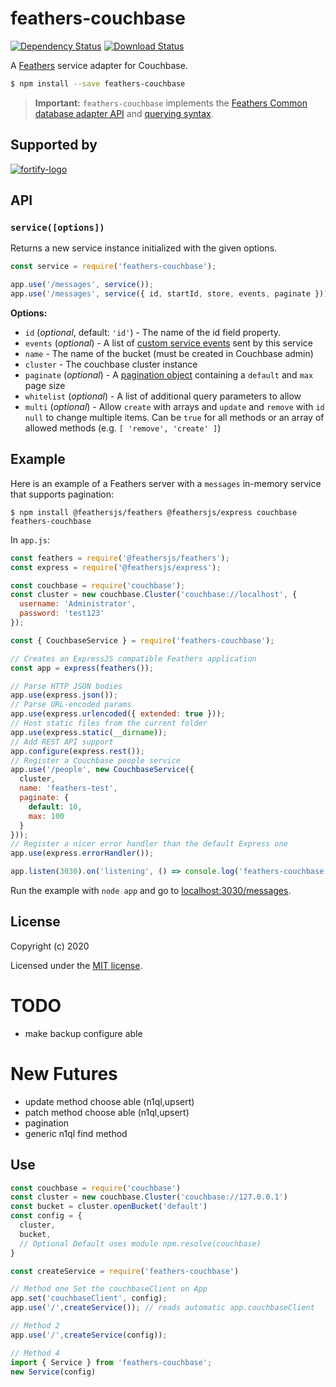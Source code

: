# feathers-couchbase

[![Dependency Status](https://img.shields.io/david/daffl/feathers-couchbase.svg?style=flat-square)](https://david-dm.org/daffl/feathers-couchbase)
[![Download Status](https://img.shields.io/npm/dm/feathers-couchbase.svg?style=flat-square)](https://www.npmjs.com/package/feathers-couchbase)

A [Feathers](https://feathersjs.com) service adapter for Couchbase.

```bash
$ npm install --save feathers-couchbase
```

> __Important:__ `feathers-couchbase` implements the [Feathers Common database adapter API](https://docs.feathersjs.com/api/databases/common.html) and [querying syntax](https://docs.feathersjs.com/api/databases/querying.html).

## Supported by

[![fortify-logo](https://user-images.githubusercontent.com/338316/99841179-9befd280-2b22-11eb-932e-b8ff850fe44c.png)](https://fortify.pro/)

## API

### `service([options])`

Returns a new service instance initialized with the given options.

```js
const service = require('feathers-couchbase');

app.use('/messages', service());
app.use('/messages', service({ id, startId, store, events, paginate }));
```

__Options:__

- `id` (*optional*, default: `'id'`) - The name of the id field property.
- `events` (*optional*) - A list of [custom service events](https://docs.feathersjs.com/api/events.html#custom-events) sent by this service
- `name` - The name of the bucket (must be created in Couchbase admin)
- `cluster` - The couchbase cluster instance
- `paginate` (*optional*) - A [pagination object](https://docs.feathersjs.com/api/databases/common.html#pagination) containing a `default` and `max` page size
- `whitelist` (*optional*) - A list of additional query parameters to allow
- `multi` (*optional*) - Allow `create` with arrays and `update` and `remove` with `id` `null` to change multiple items. Can be `true` for all methods or an array of allowed methods (e.g. `[ 'remove', 'create' ]`)

## Example

Here is an example of a Feathers server with a `messages` in-memory service that supports pagination:

```
$ npm install @feathersjs/feathers @feathersjs/express couchbase feathers-couchbase
```

In `app.js`:

```js
const feathers = require('@feathersjs/feathers');
const express = require('@feathersjs/express');

const couchbase = require('couchbase');
const cluster = new couchbase.Cluster('couchbase://localhost', {
  username: 'Administrator',
  password: 'test123'
});

const { CouchbaseService } = require('feathers-couchbase');

// Creates an ExpressJS compatible Feathers application
const app = express(feathers());

// Parse HTTP JSON bodies
app.use(express.json());
// Parse URL-encoded params
app.use(express.urlencoded({ extended: true }));
// Host static files from the current folder
app.use(express.static(__dirname));
// Add REST API support
app.configure(express.rest());
// Register a Couchbase people service
app.use('/people', new CouchbaseService({
  cluster,
  name: 'feathers-test',
  paginate: {
    default: 10,
    max: 100
  }
}));
// Register a nicer error handler than the default Express one
app.use(express.errorHandler());

app.listen(3030).on('listening', () => console.log('feathers-couchbase example started'));
```

Run the example with `node app` and go to [localhost:3030/messages](http://localhost:3030/messages).

## License

Copyright (c) 2020

Licensed under the [MIT license](LICENSE).

# TODO
- make backup configure able 

# New Futures

- update method choose able (n1ql,upsert)
- patch method choose able (n1ql,upsert)
- pagination
- generic n1ql find method

## Use

```javascript
const couchbase = require('couchbase')
const cluster = new couchbase.Cluster('couchbase://127.0.0.1')
const bucket = cluster.openBucket('default')
const config = {
  cluster,
  bucket,
  // Optional Default uses module npm.resolve(couchbase)
}

const createService = require('feathers-couchbase')

// Method one Set the couchbaseClient on App
app.set('couchbaseClient', config);
app.use('/',createService()); // reads automatic app.couchbaseClient

// Method 2
app.use('/',createService(config));

// Method 4
import { Service } from 'feathers-couchbase';
new Service(config)
```